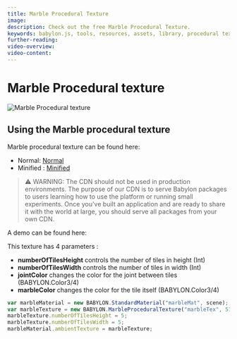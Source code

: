 ```yaml
---
title: Marble Procedural Texture
image: 
description: Check out the free Marble Procedural Texture.
keywords: babylon.js, tools, resources, assets, library, procedural texture, marble
further-reading:
video-overview:
video-content:
---
```


# Marble Procedural texture

![Marble Procedural texture](/img/extensions/proceduraltextures/marblept.PNG)

## Using the Marble procedural texture

Marble procedural texture can be found here:

- Normal: [Normal](https://cdn.babylonjs.com/proceduralTexturesLibrary/babylon.marbleProceduralTexture.js)
- Minified : [Minified](https://cdn.babylonjs.com/proceduralTexturesLibrary/babylon.marbleProceduralTexture.min.js)

> ⚠️ WARNING: The CDN should not be used in production environments. The purpose of our CDN is to serve Babylon packages to users learning how to use the platform or running small experiments. Once you've built an application and are ready to share it with the world at large, you should serve all packages from your own CDN.

A demo can be found here:  <Playground id="#HS1SK#4" title="Marble Procedural Texture Demo" description="Marble Procedural Texture Demo"/>

This texture has 4 parameters :
- **numberOfTilesHeight** controls the number of tiles in height (Int)
- **numberOfTilesWidth** controls the number of tiles in width (Int)
- **jointColor** changes the color for the joint between tiles (BABYLON.Color3/4)
- **marbleColor** changes the color for the tile itself (BABYLON.Color3/4)

```javascript
var marbleMaterial = new BABYLON.StandardMaterial("marbleMat", scene);
var marbleTexture = new BABYLON.MarbleProceduralTexture("marbleTex", 512, scene);
marbleTexture.numberOfTilesHeight = 5;
marbleTexture.numberOfTilesWidth = 5;
marbleMaterial.ambientTexture = marbleTexture;
```